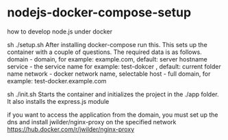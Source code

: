 # nodejs-docker-compose-setup
 how to develop node.js under docker

sh ./setup.sh
After installing docker-compose run this. This sets up the container with a couple of questions.
The required data is as follows.
domain - domain, for example: example.com, default: server hostname 
service - the service name for example: test-dokcer , default: current folder name
network - docker network name, selectable
host - full domain, for example: test-docker.example.com 

sh ./init.sh
Starts the container and initializes the project in the ./app folder. It also installs the express.js module

if you want to access the application from the domain, you must set up the dns and install jwilder/nginx-proxy on the specified network
https://hub.docker.com/r/jwilder/nginx-proxy
